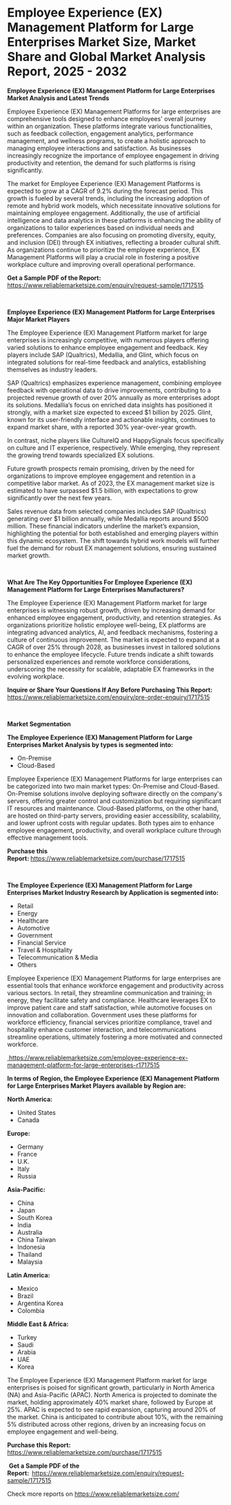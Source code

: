 <p><h1>Employee Experience (EX) Management Platform for Large Enterprises Market Size, Market Share and Global Market Analysis Report, 2025 - 2032</h1></p><p><strong>Employee Experience (EX) Management Platform for Large Enterprises Market Analysis and Latest Trends</strong></p>
<p><p>Employee Experience (EX) Management Platforms for large enterprises are comprehensive tools designed to enhance employees' overall journey within an organization. These platforms integrate various functionalities, such as feedback collection, engagement analytics, performance management, and wellness programs, to create a holistic approach to managing employee interactions and satisfaction. As businesses increasingly recognize the importance of employee engagement in driving productivity and retention, the demand for such platforms is rising significantly.</p><p>The market for Employee Experience (EX) Management Platforms is expected to grow at a CAGR of 9.2% during the forecast period. This growth is fueled by several trends, including the increasing adoption of remote and hybrid work models, which necessitate innovative solutions for maintaining employee engagement. Additionally, the use of artificial intelligence and data analytics in these platforms is enhancing the ability of organizations to tailor experiences based on individual needs and preferences. Companies are also focusing on promoting diversity, equity, and inclusion (DEI) through EX initiatives, reflecting a broader cultural shift. As organizations continue to prioritize the employee experience, EX Management Platforms will play a crucial role in fostering a positive workplace culture and improving overall operational performance.</p></p>
<p><strong>Get a Sample PDF of the Report:&nbsp;</strong> <a href="https://www.reliablemarketsize.com/enquiry/request-sample/1717515?utm_campaign=3452&utm_medium=2&utm_source=Github&utm_content=ia&utm_term=25032025&utm_id=employee-experience-ex-management-platform-for-large-enterprises">https://www.reliablemarketsize.com/enquiry/request-sample/1717515</a></p>
<p>&nbsp;</p>
<p><strong>Employee Experience (EX) Management Platform for Large Enterprises Major Market Players</strong></p>
<p><p>The Employee Experience (EX) Management Platform market for large enterprises is increasingly competitive, with numerous players offering varied solutions to enhance employee engagement and feedback. Key players include SAP (Qualtrics), Medallia, and Glint, which focus on integrated solutions for real-time feedback and analytics, establishing themselves as industry leaders. </p><p>SAP (Qualtrics) emphasizes experience management, combining employee feedback with operational data to drive improvements, contributing to a projected revenue growth of over 20% annually as more enterprises adopt its solutions. Medallia’s focus on enriched data insights has positioned it strongly, with a market size expected to exceed $1 billion by 2025. Glint, known for its user-friendly interface and actionable insights, continues to expand market share, with a reported 30% year-over-year growth.</p><p>In contrast, niche players like CultureIQ and HappySignals focus specifically on culture and IT experience, respectively. While emerging, they represent the growing trend towards specialized EX solutions.</p><p>Future growth prospects remain promising, driven by the need for organizations to improve employee engagement and retention in a competitive labor market. As of 2023, the EX management market size is estimated to have surpassed $1.5 billion, with expectations to grow significantly over the next few years.</p><p>Sales revenue data from selected companies includes SAP (Qualtrics) generating over $1 billion annually, while Medallia reports around $500 million. These financial indicators underline the market’s expansion, highlighting the potential for both established and emerging players within this dynamic ecosystem. The shift towards hybrid work models will further fuel the demand for robust EX management solutions, ensuring sustained market growth.</p></p>
<p>&nbsp;</p>
<p><strong>What Are The Key Opportunities For Employee Experience (EX) Management Platform for Large Enterprises Manufacturers?</strong></p>
<p><p>The Employee Experience (EX) Management Platform market for large enterprises is witnessing robust growth, driven by increasing demand for enhanced employee engagement, productivity, and retention strategies. As organizations prioritize holistic employee well-being, EX platforms are integrating advanced analytics, AI, and feedback mechanisms, fostering a culture of continuous improvement. The market is expected to expand at a CAGR of over 25% through 2028, as businesses invest in tailored solutions to enhance the employee lifecycle. Future trends indicate a shift towards personalized experiences and remote workforce considerations, underscoring the necessity for scalable, adaptable EX frameworks in the evolving workplace.</p></p>
<p><strong>Inquire or Share Your Questions If Any Before Purchasing This Report:</strong> <a href="https://www.reliablemarketsize.com/enquiry/pre-order-enquiry/1717515?utm_campaign=3452&utm_medium=2&utm_source=Github&utm_content=ia&utm_term=25032025&utm_id=employee-experience-ex-management-platform-for-large-enterprises">https://www.reliablemarketsize.com/enquiry/pre-order-enquiry/1717515</a></p>
<p>&nbsp;</p>
<p><strong>Market Segmentation</strong></p>
<p><strong>The Employee Experience (EX) Management Platform for Large Enterprises Market Analysis by types is segmented into:</strong></p>
<p><ul><li>On-Premise</li><li>Cloud-Based</li></ul></p>
<p><p>Employee Experience (EX) Management Platforms for large enterprises can be categorized into two main market types: On-Premise and Cloud-Based. On-Premise solutions involve deploying software directly on the company's servers, offering greater control and customization but requiring significant IT resources and maintenance. Cloud-Based platforms, on the other hand, are hosted on third-party servers, providing easier accessibility, scalability, and lower upfront costs with regular updates. Both types aim to enhance employee engagement, productivity, and overall workplace culture through effective management tools.</p></p>
<p><strong>Purchase this Report:&nbsp;</strong><a href="https://www.reliablemarketsize.com/purchase/1717515?utm_campaign=3452&utm_medium=2&utm_source=Github&utm_content=ia&utm_term=25032025&utm_id=employee-experience-ex-management-platform-for-large-enterprises">https://www.reliablemarketsize.com/purchase/1717515</a></p>
<p>&nbsp;</p>
<p><strong>The Employee Experience (EX) Management Platform for Large Enterprises Market Industry Research by Application is segmented into:</strong></p>
<p><ul><li>Retail</li><li>Energy</li><li>Healthcare</li><li>Automotive</li><li>Government</li><li>Financial Service</li><li>Travel & Hospitality</li><li>Telecommunication & Media</li><li>Others</li></ul></p>
<p><p>Employee Experience (EX) Management Platforms for large enterprises are essential tools that enhance workforce engagement and productivity across various sectors. In retail, they streamline communication and training; in energy, they facilitate safety and compliance. Healthcare leverages EX to improve patient care and staff satisfaction, while automotive focuses on innovation and collaboration. Government uses these platforms for workforce efficiency, financial services prioritize compliance, travel and hospitality enhance customer interaction, and telecommunications streamline operations, ultimately fostering a more motivated and connected workforce.</p></p>
<p><a href="https://www.reliablemarketsize.com/employee-experience-ex-management-platform-for-large-enterprises-r1717515?utm_campaign=3452&utm_medium=2&utm_source=Github&utm_content=ia&utm_term=25032025&utm_id=employee-experience-ex-management-platform-for-large-enterprises">&nbsp;https://www.reliablemarketsize.com/employee-experience-ex-management-platform-for-large-enterprises-r1717515</a></p>
<p><strong>In terms of Region, the Employee Experience (EX) Management Platform for Large Enterprises Market Players available by Region are:</strong></p>
<p>
    <p> <strong> North America: </strong>
        <ul>
            <li>United States</li>
            <li>Canada</li>
        </ul>
        </p> 
    <p> <strong> Europe: </strong>
        <ul>
            <li>Germany</li>
            <li>France</li>
            <li>U.K.</li>
            <li>Italy</li>
            <li>Russia</li>
        </ul>
        </p> 
    <p> <strong> Asia-Pacific: </strong>
        <ul>
            <li>China</li>
            <li>Japan</li>
            <li>South Korea</li>
            <li>India</li>
            <li>Australia</li>
            <li>China Taiwan</li>
            <li>Indonesia</li>
            <li>Thailand</li>
            <li>Malaysia</li>
        </ul>
        </p> 
    <p> <strong> Latin America: </strong>
        <ul>
            <li>Mexico</li>
            <li>Brazil</li>
            <li>Argentina Korea</li>
            <li>Colombia</li>
        </ul>
        </p> 
    <p> <strong> Middle East & Africa: </strong>
        <ul>
            <li>Turkey</li>
            <li>Saudi</li>
            <li>Arabia</li>
            <li>UAE</li>
            <li>Korea</li>
        </ul>
    </p>
    </p>
<p><p>The Employee Experience (EX) Management Platform market for large enterprises is poised for significant growth, particularly in North America (NA) and Asia-Pacific (APAC). North America is projected to dominate the market, holding approximately 40% market share, followed by Europe at 25%. APAC is expected to see rapid expansion, capturing around 20% of the market. China is anticipated to contribute about 10%, with the remaining 5% distributed across other regions, driven by an increasing focus on employee engagement and well-being.</p></p>
<p><strong>Purchase this Report: </strong><a href="https://www.reliablemarketsize.com/purchase/1717515?utm_campaign=3452&utm_medium=2&utm_source=Github&utm_content=ia&utm_term=25032025&utm_id=employee-experience-ex-management-platform-for-large-enterprises">https://www.reliablemarketsize.com/purchase/1717515</a></p>
<p>&nbsp;<strong>Get a Sample PDF of the Report:&nbsp;&nbsp;</strong><a href="https://www.reliablemarketsize.com/enquiry/request-sample/1717515?utm_campaign=3452&utm_medium=2&utm_source=Github&utm_content=ia&utm_term=25032025&utm_id=employee-experience-ex-management-platform-for-large-enterprises">https://www.reliablemarketsize.com/enquiry/request-sample/1717515</a></p>
<p><strong></strong></p>
<p>Check more reports on <a href="https://www.reliablemarketsize.com/?utm_campaign=3452&utm_medium=2&utm_source=Github&utm_content=ia&utm_term=25032025&utm_id=employee-experience-ex-management-platform-for-large-enterprises">https://www.reliablemarketsize.com/</a></p>